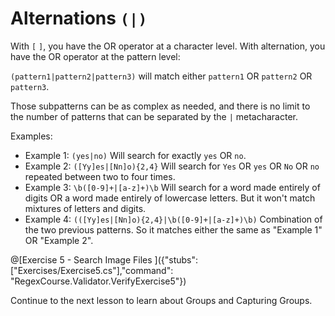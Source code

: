 # Alternations `(|)`

With `[` `]`, you have the OR operator at a character level. With alternation, you have the OR operator at the pattern level:

`(pattern1|pattern2|pattern3)` will match either `pattern1` OR `pattern2` OR `pattern3`.

Those subpatterns can be as complex as needed, and there is no limit to the number of patterns that can be separated by the `|` metacharacter.

Examples:

- Example 1: `(yes|no)` Will search for exactly `yes` OR `no`.
- Example 2: `([Yy]es|[Nn]o){2,4}` Will search for `Yes` OR `yes` OR `No` OR `no` repeated between two to four times.
- Example 3: `\b([0-9]+|[a-z]+)\b` Will search for a word made entirely of digits OR a word made entirely of lowercase letters. But it won't match mixtures of letters and digits.
- Example 4: `(([Yy]es|[Nn]o){2,4}|\b([0-9]+|[a-z]+)\b)` Combination of the two previous patterns. So it matches either the same as "Example 1" OR "Example 2".

@[Exercise 5 - Search Image Files ]({"stubs": ["Exercises/Exercise5.cs"],"command": "RegexCourse.Validator.VerifyExercise5"})

Continue to the next lesson to learn about Groups and Capturing Groups.
